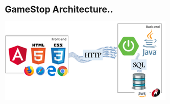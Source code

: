 # GameStop Architecture..

![architecture](https://github.com/pjw6193/gamestop/blob/master/architecture.png)